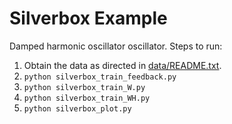 # Silverbox Example 

Damped harmonic oscillator oscillator. Steps to run:

1. Obtain the data as directed in [data/README.txt](data/README.txt).
2. ```python silverbox_train_feedback.py```
3. ```python silverbox_train_W.py```
4. ```python silverbox_train_WH.py```
5. ```python silverbox_plot.py```


